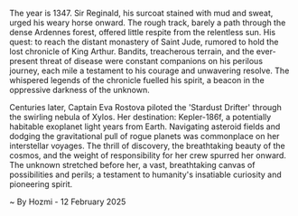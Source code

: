
The year is 1347.  Sir Reginald, his surcoat stained with mud and sweat, urged his weary horse onward.  The rough track, barely a path through the dense Ardennes forest, offered little respite from the relentless sun.  His quest: to reach the distant monastery of Saint Jude, rumored to hold the lost chronicle of King Arthur.  Bandits, treacherous terrain, and the ever-present threat of disease were constant companions on his perilous journey, each mile a testament to his courage and unwavering resolve.  The whispered legends of the chronicle fuelled his spirit, a beacon in the oppressive darkness of the unknown.

Centuries later, Captain Eva Rostova piloted the 'Stardust Drifter' through the swirling nebula of Xylos.  Her destination: Kepler-186f, a potentially habitable exoplanet light years from Earth.  Navigating asteroid fields and dodging the gravitational pull of rogue planets was commonplace on her interstellar voyages.  The thrill of discovery, the breathtaking beauty of the cosmos, and the weight of responsibility for her crew spurred her onward.  The unknown stretched before her, a vast, breathtaking canvas of possibilities and perils; a testament to humanity's insatiable curiosity and pioneering spirit.

~ By Hozmi - 12 February 2025
